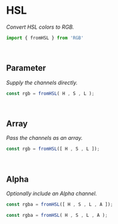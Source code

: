 
# HSL

*Convert HSL colors to RGB.*

```JavaScript
import { fromHSL } from 'RGB'
```

<br>

## Parameter

*Supply the channels directly.*

```JavaScript
const rgb = fromHSL( H , S , L );
```

<br>

## Array

*Pass the channels as an array.*

```JavaScript
const rgb = fromHSL([ H , S , L ]);
```

<br>

## Alpha

*Optionally include an Alpha channel.*

```JavaScript
const rgba = fromHSL([ H , S , L , A ]);
```

```JavaScript
const rgba = fromHSL( H , S , L , A );
```

<br>

